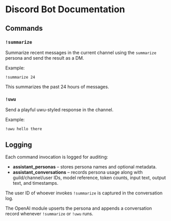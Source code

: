# Discord Bot Documentation

## Commands

### `!summarize`
Summarize recent messages in the current channel using the `summarize` persona and send the result as a DM.

Example:
```text
!summarize 24
```
This summarizes the past 24 hours of messages.

### `!uwu`
Send a playful uwu-styled response in the channel.

Example:
```text
!uwu hello there
```

## Logging

Each command invocation is logged for auditing:

- **assistant_personas** – stores persona names and optional metadata.
- **assistant_conversations** – records persona usage along with guild/channel/user IDs, model reference, token counts, input text, output text, and timestamps.

The user ID of whoever invokes `!summarize` is captured in the conversation log.

The OpenAI module upserts the persona and appends a conversation record whenever `!summarize` or `!uwu` runs.
